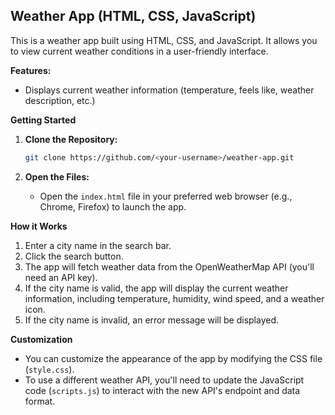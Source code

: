 ## Weather App (HTML, CSS, JavaScript)

This is a weather app built using HTML, CSS, and JavaScript. It allows you to view current weather conditions in a user-friendly interface.

**Features:**

- Displays current weather information (temperature, feels like, weather description, etc.)

**Getting Started**

1. **Clone the Repository:**

   ```bash
   git clone https://github.com/<your-username>/weather-app.git
   ```

2. **Open the Files:**

   - Open the `index.html` file in your preferred web browser (e.g., Chrome, Firefox) to launch the app.

**How it Works**

1. Enter a city name in the search bar.
2. Click the search button.
3. The app will fetch weather data from the OpenWeatherMap API (you'll need an API key).
4. If the city name is valid, the app will display the current weather information, including temperature, humidity, wind speed, and a weather icon.
5. If the city name is invalid, an error message will be displayed.

**Customization**

- You can customize the appearance of the app by modifying the CSS file (`style.css`).
- To use a different weather API, you'll need to update the JavaScript code (`scripts.js`) to interact with the new API's endpoint and data format.
